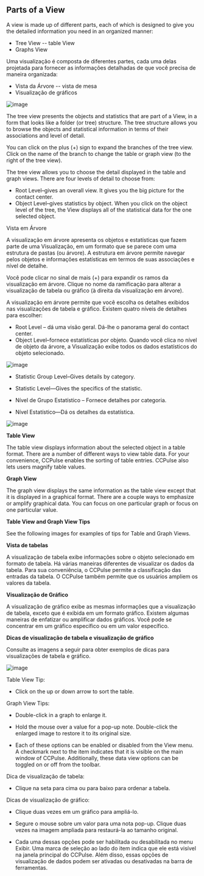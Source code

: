 
##   Parts of a View

A view is made up of different parts, each of which is designed to give you the detailed information you need in an organized manner:

- Tree View
-- table View
- Graphs View

Uma visualização é composta de diferentes partes, cada uma delas projetada para fornecer as informações detalhadas de que você precisa de maneira organizada:

- Vista da Árvore
-- vista de mesa
- Visualização de gráficos

![image](https://user-images.githubusercontent.com/52088444/157942879-b82eb0e0-58e2-4799-b31b-b5eb892a5bdc.png)

The tree view presents the objects and statistics that are part of a View, in a form that looks like a folder (or tree) structure. The tree structure allows you to browse the objects and statistical information in terms of their associations and level of detail.

You can click on the plus (+) sign to expand the branches of the tree view. Click on the name of the branch to change the table or graph view (to the right of the tree view).

The tree view allows you to choose the detail displayed in the table and graph views. There are four levels of detail to choose from:

- Root Level–gives an overall view. It gives you the big picture for the contact center.
- Object Level–gives statistics by object. When you click on the object level of the tree, the View displays all of the statistical data for the one selected object.

Vista em Árvore

A visualização em árvore apresenta os objetos e estatísticas que fazem parte de uma Visualização, em um formato que se parece com uma estrutura de pastas (ou árvore). A estrutura em árvore permite navegar pelos objetos e informações estatísticas em termos de suas associações e nível de detalhe.

Você pode clicar no sinal de mais (+) para expandir os ramos da visualização em árvore. Clique no nome da ramificação para alterar a visualização de tabela ou gráfico (à direita da visualização em árvore).

A visualização em árvore permite que você escolha os detalhes exibidos nas visualizações de tabela e gráfico. Existem quatro níveis de detalhes para escolher:

- Root Level – dá uma visão geral. Dá-lhe o panorama geral do contact center.
- Object Level–fornece estatísticas por objeto. Quando você clica no nível de objeto da árvore, a Visualização exibe todos os dados estatísticos do objeto selecionado.

![image](https://user-images.githubusercontent.com/52088444/157943965-bc3dc2c9-4b9e-4a83-9333-ef47e9bd9461.png)

- Statistic Group Level–Gives details by category.
- Statistic Level—Gives the specifics of the statistic.

- Nível de Grupo Estatístico – Fornece detalhes por categoria.
- Nível Estatístico—Dá os detalhes da estatística.

![image](https://user-images.githubusercontent.com/52088444/157944938-c329b96d-228d-4932-b95b-ff51510418d5.png)

**Table View**

The table view displays information about the selected object in a table format. There are a number of different ways to view table data. For your convenience, CCPulse enables the sorting of table entries. CCPulse also lets users magnify table values.

**Graph View**

The graph view displays the same information as the table view except that it is displayed in a graphical format. There are a couple ways to emphasize or amplify graphical data. You can focus on one particular graph or focus on one particular value.

**Table View and Graph View Tips**

See the following images for examples of tips for Table and Graph Views.

**Vista de tabelas**

A visualização de tabela exibe informações sobre o objeto selecionado em formato de tabela. Há várias maneiras diferentes de visualizar os dados da tabela. Para sua conveniência, o CCPulse permite a classificação das entradas da tabela. O CCPulse também permite que os usuários ampliem os valores da tabela.

**Visualização de Gráfico**

A visualização de gráfico exibe as mesmas informações que a visualização de tabela, exceto que é exibida em um formato gráfico. Existem algumas maneiras de enfatizar ou amplificar dados gráficos. Você pode se concentrar em um gráfico específico ou em um valor específico.

**Dicas de visualização de tabela e visualização de gráfico**

Consulte as imagens a seguir para obter exemplos de dicas para visualizações de tabela e gráfico.

![image](https://user-images.githubusercontent.com/52088444/157946359-33c9abad-b4c8-46b7-b7d2-109e53086008.png)

Table View Tip:

-  Click on the up or down arrow to sort the table.

Graph View Tips:

- Double-click in a graph to enlarge it.

- Hold the mouse over a value for a pop-up note. Double-click the enlarged image to restore it to its original size.

- Each of these options can be enabled or disabled from the View menu. A checkmark next to the item indicates that it is visible on the main window of CCPulse. Additionally, these data view options can be toggled on or off from the toolbar.

Dica de visualização de tabela:

- Clique na seta para cima ou para baixo para ordenar a tabela.

Dicas de visualização de gráfico:

- Clique duas vezes em um gráfico para ampliá-lo.

- Segure o mouse sobre um valor para uma nota pop-up. Clique duas vezes na imagem ampliada para restaurá-la ao tamanho original.

- Cada uma dessas opções pode ser habilitada ou desabilitada no menu Exibir. Uma marca de seleção ao lado do item indica que ele está visível na janela principal do CCPulse. Além disso, essas opções de visualização de dados podem ser ativadas ou desativadas na barra de ferramentas.

